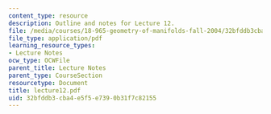 ```yaml
---
content_type: resource
description: Outline and notes for Lecture 12.
file: /media/courses/18-965-geometry-of-manifolds-fall-2004/32bfddb3cba4e5f5e7390b31f7c82155_lecture12.pdf
file_type: application/pdf
learning_resource_types:
- Lecture Notes
ocw_type: OCWFile
parent_title: Lecture Notes
parent_type: CourseSection
resourcetype: Document
title: lecture12.pdf
uid: 32bfddb3-cba4-e5f5-e739-0b31f7c82155
---
```

